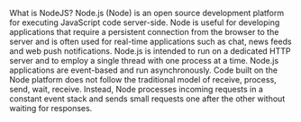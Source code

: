 What is NodeJS?
Node.js (Node) is an open source development platform for executing JavaScript code server-side. Node is useful for developing applications that require a persistent connection from the browser to the server and is often used for real-time applications such as chat, news feeds and web push notifications.
Node.js is intended to run on a dedicated HTTP server and to employ a single thread with one process at a time. Node.js applications are event-based and run asynchronously. Code built on the Node platform does not follow the traditional model of receive, process, send, wait, receive. Instead, Node processes incoming requests in a constant event stack and sends small requests one after the other without waiting for responses.
